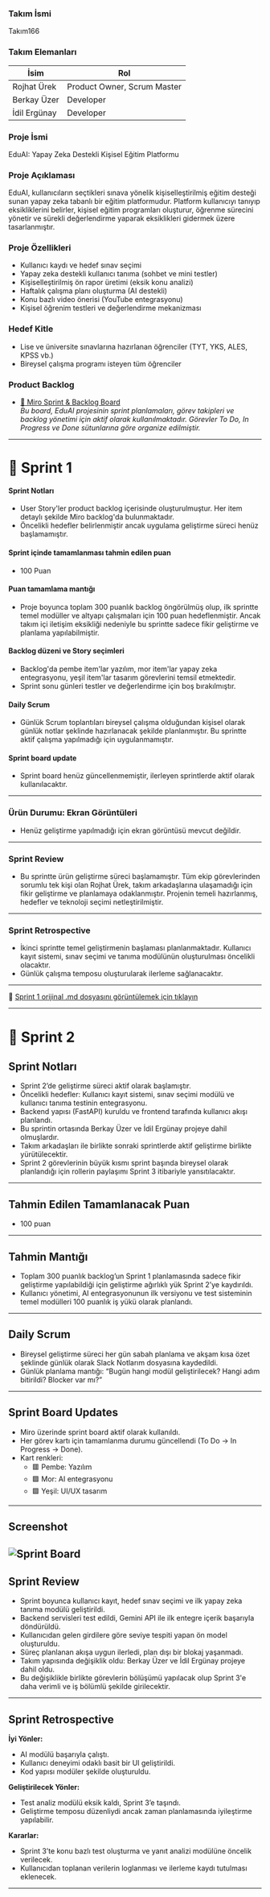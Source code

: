 ### Takım İsmi
Takım166

### Takım Elemanları
| İsim         | Rol                                                                 |
|--------------|----------------------------------------------------------------------|
| Rojhat Ürek  | Product Owner, Scrum Master |
| Berkay Üzer | Developer  |
| İdil Ergünay  | Developer  |

### Proje İsmi
EduAI: Yapay Zeka Destekli Kişisel Eğitim Platformu

### Proje Açıklaması
EduAI, kullanıcıların seçtikleri sınava yönelik kişiselleştirilmiş eğitim desteği sunan yapay zeka tabanlı bir eğitim platformudur. Platform kullanıcıyı tanıyıp eksikliklerini belirler, kişisel eğitim programları oluşturur, öğrenme sürecini yönetir ve sürekli değerlendirme yaparak eksiklikleri gidermek üzere tasarlanmıştır.

### Proje Özellikleri
- Kullanıcı kaydı ve hedef sınav seçimi  
- Yapay zeka destekli kullanıcı tanıma (sohbet ve mini testler)  
- Kişiselleştirilmiş ön rapor üretimi (eksik konu analizi)  
- Haftalık çalışma planı oluşturma (AI destekli)  
- Konu bazlı video önerisi (YouTube entegrasyonu)  
- Kişisel öğrenim testleri ve değerlendirme mekanizması  

### Hedef Kitle
- Lise ve üniversite sınavlarına hazırlanan öğrenciler (TYT, YKS, ALES, KPSS vb.)  
- Bireysel çalışma programı isteyen tüm öğrenciler

### Product Backlog
- [🧠 Miro Sprint & Backlog Board](https://miro.com/app/board/uXjVJcK3pVk=/?share_link_id=373733337879)  
  *Bu board, EduAI projesinin sprint planlamaları, görev takipleri ve backlog yönetimi için aktif olarak kullanılmaktadır. Görevler To Do, In Progress ve Done sütunlarına göre organize edilmiştir.*

---

# 🔄 Sprint 1

#### Sprint Notları
- User Story'ler product backlog içerisinde oluşturulmuştur. Her item detaylı şekilde Miro backlog'da bulunmaktadır.
- Öncelikli hedefler belirlenmiştir ancak uygulama geliştirme süreci henüz başlamamıştır.

#### Sprint içinde tamamlanması tahmin edilen puan
- 100 Puan

#### Puan tamamlama mantığı
- Proje boyunca toplam 300 puanlık backlog öngörülmüş olup, ilk sprintte temel modüller ve altyapı çalışmaları için 100 puan hedeflenmiştir. Ancak takım içi iletişim eksikliği nedeniyle bu sprintte sadece fikir geliştirme ve planlama yapılabilmiştir.

#### Backlog düzeni ve Story seçimleri
- Backlog'da pembe item'lar yazılım, mor item'lar yapay zeka entegrasyonu, yeşil item'lar tasarım görevlerini temsil etmektedir.
- Sprint sonu günleri testler ve değerlendirme için boş bırakılmıştır.

#### Daily Scrum
- Günlük Scrum toplantıları bireysel çalışma olduğundan kişisel olarak günlük notlar şeklinde hazırlanacak şekilde planlanmıştır. Bu sprintte aktif çalışma yapılmadığı için uygulanmamıştır.

#### Sprint board update
- Sprint board henüz güncellenmemiştir, ilerleyen sprintlerde aktif olarak kullanılacaktır.

---

### Ürün Durumu: Ekran Görüntüleri
- Henüz geliştirme yapılmadığı için ekran görüntüsü mevcut değildir.

---

### Sprint Review
- Bu sprintte ürün geliştirme süreci başlamamıştır. Tüm ekip görevlerinden sorumlu tek kişi olan Rojhat Ürek, takım arkadaşlarına ulaşamadığı için fikir geliştirme ve planlamaya odaklanmıştır. Projenin temeli hazırlanmış, hedefler ve teknoloji seçimi netleştirilmiştir.

---

### Sprint Retrospective
- İkinci sprintte temel geliştirmenin başlaması planlanmaktadır. Kullanıcı kayıt sistemi, sınav seçimi ve tanıma modülünün oluşturulması öncelikli olacaktır.
- Günlük çalışma temposu oluşturularak ilerleme sağlanacaktır.

---

📄 [Sprint 1 orijinal .md dosyasını görüntülemek için tıklayın](BootcampFiles/1.%20Sprint/sprint1.md)

---

# 🔄 Sprint 2

## Sprint Notları
- Sprint 2’de geliştirme süreci aktif olarak başlamıştır.
- Öncelikli hedefler: Kullanıcı kayıt sistemi, sınav seçimi modülü ve kullanıcı tanıma testinin entegrasyonu.
- Backend yapısı (FastAPI) kuruldu ve frontend tarafında kullanıcı akışı planlandı.
- Bu sprintin ortasında Berkay Üzer ve İdil Ergünay projeye dahil olmuşlardır.
- Takım arkadaşları ile birlikte sonraki sprintlerde aktif geliştirme birlikte yürütülecektir.
- Sprint 2 görevlerinin büyük kısmı sprint başında bireysel olarak planlandığı için rollerin paylaşımı Sprint 3 itibariyle yansıtılacaktır.

---

## Tahmin Edilen Tamamlanacak Puan
- 100 puan

---

## Tahmin Mantığı
- Toplam 300 puanlık backlog’un Sprint 1 planlamasında sadece fikir geliştirme yapılabildiği için geliştirme ağırlıklı yük Sprint 2’ye kaydırıldı.
- Kullanıcı yönetimi, AI entegrasyonunun ilk versiyonu ve test sisteminin temel modülleri 100 puanlık iş yükü olarak planlandı.

---

## Daily Scrum
- Bireysel geliştirme süreci her gün sabah planlama ve akşam kısa özet şeklinde günlük olarak Slack Notlarım dosyasına kaydedildi.
- Günlük planlama mantığı: “Bugün hangi modül geliştirilecek? Hangi adım bitirildi? Blocker var mı?”

---

## Sprint Board Updates
- Miro üzerinde sprint board aktif olarak kullanıldı.
- Her görev kartı için tamamlanma durumu güncellendi (To Do → In Progress → Done).
- Kart renkleri:
  - 🟥 Pembe: Yazılım
  - 🟪 Mor: AI entegrasyonu
  - 🟩 Yeşil: UI/UX tasarım

---

## Screenshot
![Sprint Board](BootcampFiles/2.%20Sprint/screenshots/sprint_board.png)
---

## Sprint Review
- Sprint boyunca kullanıcı kayıt, hedef sınav seçimi ve ilk yapay zeka tanıma modülü geliştirildi.
- Backend servisleri test edildi, Gemini API ile ilk entegre içerik başarıyla döndürüldü.
- Kullanıcıdan gelen girdilere göre seviye tespiti yapan ön model oluşturuldu.
- Süreç planlanan akışa uygun ilerledi, plan dışı bir blokaj yaşanmadı.
- Takım yapısında değişiklik oldu: Berkay Üzer ve İdil Ergünay projeye dahil oldu.
- Bu değişiklikle birlikte görevlerin bölüşümü yapılacak olup Sprint 3'e daha verimli ve iş bölümlü şekilde girilecektir.

---

## Sprint Retrospective

**İyi Yönler:**
- AI modülü başarıyla çalıştı.
- Kullanıcı deneyimi odaklı basit bir UI geliştirildi.
- Kod yapısı modüler şekilde oluşturuldu.

**Geliştirilecek Yönler:**
- Test analiz modülü eksik kaldı, Sprint 3’e taşındı.
- Geliştirme temposu düzenliydi ancak zaman planlamasında iyileştirme yapılabilir.

**Kararlar:**
- Sprint 3’te konu bazlı test oluşturma ve yanıt analizi modülüne öncelik verilecek.
- Kullanıcıdan toplanan verilerin loglanması ve ilerleme kaydı tutulması eklenecek.

---


